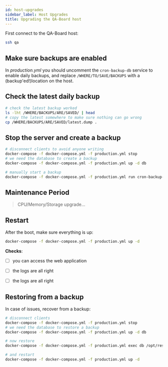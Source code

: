 ```yaml
---
id: host-upgrades
sidebar_label: Host Upgrades
title: Upgrading the QA-Board host
---
```


First connect to the QA-Board host:
```bash
ssh qa
```

## Make sure backups are enabled
In *production.yml* you should uncomment the `cron-backup-db` service to enable daily backups, and replace `/WHERE/TO/SAVE/BACKUPS` with a (backup'ed!)location on the host.

## Check the latest daily backup
```bash
# check the latest backup worked
ls -lht /WHERE/BACKUPS/ARE/SAVED/ | head
# copy the latest somewhere to make sure nothing can go wrong
cp /WHERE/BACKUPS/ARE/SAVED/latest.dump .

```

## Stop the server and create a backup 
```bash
# disconnect clients to avoid anyone writing
docker-compose -f docker-compose.yml -f production.yml stop
# we need the database to create a backup
docker-compose -f docker-compose.yml -f production.yml up -d db

# manually start a backup
docker-compose -f docker-compose.yml -f production.yml run cron-backup-db /etc/periodic/daily/backup before-upgrade.dump
```

## Maintenance Period
> CPU/Memory/Storage upgrade...

## Restart
After the boot, make sure everything is up:
```bash
docker-compose -f docker-compose.yml -f production.yml up -d
```

**Checks**:
- [ ] you can access the web application
- [ ] the logs are all right
- [ ] the logs are all right


## Restoring from a backup
In case of issues, recover from a backup:

```bash
# disconnect clients
docker-compose -f docker-compose.yml -f production.yml stop
# we need the database to restore a backup
docker-compose -f docker-compose.yml -f production.yml up -d db

# now restore
docker-compose -f docker-compose.yml -f production.yml exec db /opt/restore /backups/before-upgrade.dump

# and restart
docker-compose -f docker-compose.yml -f production.yml up -d
```